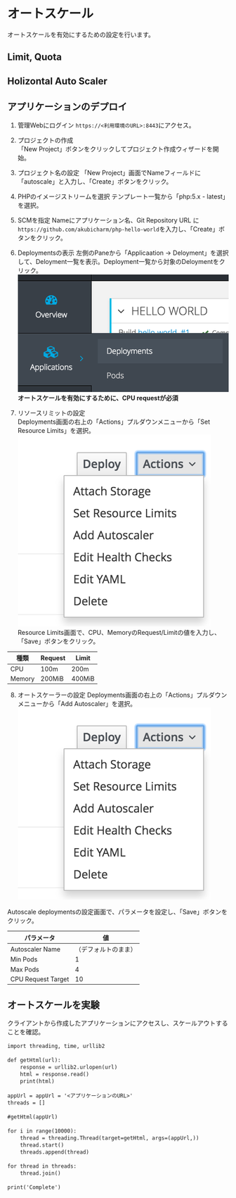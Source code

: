 # オートスケール
オートスケールを有効にするための設定を行います。

## Limit, Quota

## Holizontal Auto Scaler

## アプリケーションのデプロイ
1. 管理Webにログイン
`https://<利用環境のURL>:8443`にアクセス。

2. プロジェクトの作成  
「New Project」ボタンをクリックしてプロジェクト作成ウィザードを開始。

3. プロジェクト名の設定
「New Project」画面でNameフィールドに「autoscale」と入力し、「Create」ボタンをクリック。

4. PHPのイメージストリームを選択
テンプレート一覧から「php:5.x - latest」を選択。

5. SCMを指定
Nameにアプリケーション名、Git Repository URL に`https://github.com/akubicharm/php-hello-world`を入力し、「Create」ボタンをクリック。

6. Deploymentsの表示
左側のPaneから「Applicaation -> Deloyment」を選択して、Deloyment一覧を表示。Deployment一覧から対象のDeloymentをクリック。
![Select Deployment Tab](./SelectDeploymentsTab.png)
**オートスケールを有効にするために、CPU requestが必須**

7. リソースリミットの設定  
Deployments画面の右上の「Actions」プルダウンメニューから「Set Resource Limits」を選択。
![Actions Menu](./DeploymentsActionMenu.png)
Resource Limits画面で、CPU、MemoryのRequest/Limitの値を入力し、「Save」ボタンをクリック。

|種類|Request|Limit|
|---|---|---|
|CPU|100m|200m|
|Memory|200MiB|400MiB|

8. オートスケーラーの設定
Deployments画面の右上の「Actions」プルダウンメニューから「Add Autoscaler」を選択。
![Actions Menu](./DeploymentsActionMenu.png)

Autoscale deploymentsの設定画面で、パラメータを設定し、「Save」ボタンをクリック。

|パラメータ|値|
|---|---|
|Autoscaler Name|（デフォルトのまま）|
|Min Pods|1|
|Max Pods|4|
|CPU Request Target|10|


## オートスケールを実験
クライアントから作成したアプリケーションにアクセスし、スケールアウトすることを確認。

```
import threading, time, urllib2

def getHtml(url):
    response = urllib2.urlopen(url)  
    html = response.read()
    print(html)

appUrl = appUrl = '<アプリケーションのURL>'
threads = []

#getHtml(appUrl)

for i in range(10000):
    thread = threading.Thread(target=getHtml, args=(appUrl,))
    thread.start()
    threads.append(thread)

for thread in threads:
    thread.join()

print('Complete')
```
